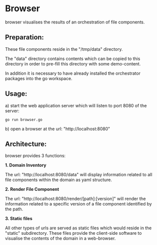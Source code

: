 Browser
=======

browser visualises the results of an orchestration of file components.

Preparation:
------------
These file components reside in the "/tmp/data" directory.

The "data" directory contains contents which can be copied to this directory
in order to pre-fill this directory with some demo-content.

In addition it is necessary to have already installed the orchestrator packages
into the go workspace.

Usage:
------

a) start the web application server which will listen to port 8080
of the server:

```
go run browser.go
```

b) open a browser at the url: "http://localhost:8080"

Architecture:
-------------

browser provides 3 functions:

**1. Domain Inventory**    

  The url: "http://localhost:8080/data" will display information related
  to all file components within the domain as yaml structure.

**2. Render File Component**

  The url: "http://localhost:8080/render/[path]:[version]" will
  render the information related to a specific version of a file component
  identified by the path.

**3. Static files**

  All other types of urls are served as static files which would reside in the
  "static"  subdirectory. These files provide the client-side software to
  visualise the contents of the domain in a web-browser.

